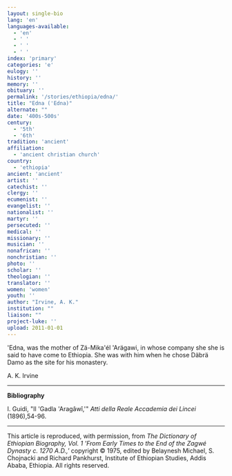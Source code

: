 ```yaml
---
layout: single-bio
lang: 'en'
languages-available:
  - 'en'
  - ' '
  - ' '
  - ' '
index: 'primary'
categories: 'e'
eulogy: ''
history: ''
memory: ''
obituary: ''
permalink: '/stories/ethiopia/edna/'
title: "Edna ('Edna)"
alternate: ""
date: '400s-500s'
century:
  - '5th'
  - '6th'
tradition: 'ancient'
affiliation:
  - 'ancient christian church'
country:
  - 'ethiopia'
ancient: 'ancient'
artist: ''
catechist: ''
clergy: ''
ecumenist: ''
evangelist: ''
nationalist: ''
martyr: ''
persecuted: ''
medical: ''
missionary: ''
musician: ''
nonafrican: ''
nonchristian: ''
photo: ''
scholar: ''
theologian: ''
translator: ''
women: 'women'
youth: ''
author: "Irvine, A. K."
institution: ""
liaison: ""
project-luke: ''
upload: 2011-01-01
---
```




'Edna, was the mother of Zä-Mika'él 'Arägawi, in whose company she she is said to have come to Ethiopia. She was with him when he chose Däbrä Damo as the site for his monastery.

A. K. Irvine

---

**Bibliography**

I. Guidi, "Il 'Gadla 'Aragâwî,'" *Atti della Reale Accademia dei Lincei* (1896),54-96.

---

This article is reproduced, with permission, from *The Dictionary of Ethiopian Biography, Vol. 1 'From Early Times to the End of the Zagwé Dynasty c. 1270 A.D.,'* copyright &copy; 1975, edited by Belaynesh Michael, S. Chojnacki and Richard Pankhurst, Institute of Ethiopian Studies, Addis Ababa, Ethiopia.  All rights reserved.
